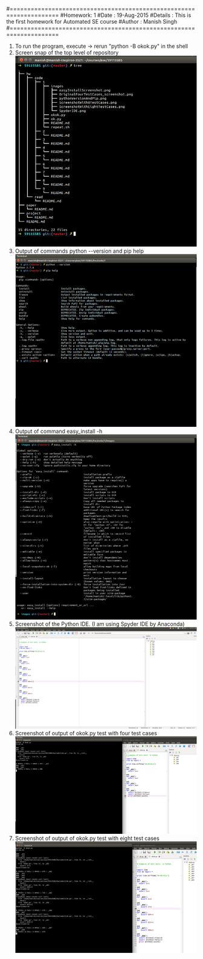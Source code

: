 #====================================================================
#Homework: 1
#Date	 : 19-Aug-2015
#Details : This is the first homework for Automated SE course
#Author  : Manish Singh
#====================================================================


1. To run the program, execute -> rerun "python -B okok.py" in the shell 
2. Screen snap of the top level of repository
	![repo](images/treeStructureDirectory.png)
3. Output of commands python --version and pip help
	![repo](images/pythonVersionAndPip.png)
4. Output of command easy_install -h
	![repo](images/easyInstallScreenshot.png)
5. Screenshot of the Python IDE. (I am using Spyder IDE by Anaconda)
	![repo](images/SpyderIDE.png)
6. Screenshot of output of okok.py test with four test cases
	![repo](images/OriginalFourTestCases_screenshot.png)
7. Screenshot of output of okok.py test with eight test cases
	![repo](images/ScreenshotWithEightTestCases.png)






